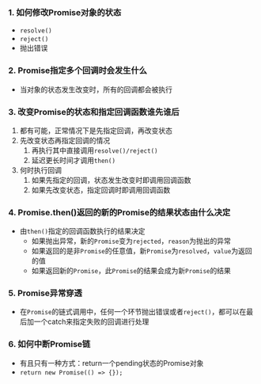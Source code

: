 ### 1. 如何修改Promise对象的状态
+ ```resolve()```
+ ```reject()```
+ 抛出错误

### 2. Promise指定多个回调时会发生什么
+ 当对象的状态发生改变时，所有的回调都会被执行

### 3. 改变Promise的状态和指定回调函数谁先谁后
1. 都有可能，正常情况下是先指定回调，再改变状态
2. 先改变状态再指定回调的情况
   1. 再执行其中直接调用```resolve()/reject()```
   2. 延迟更长时间才调用```then()```
3. 何时执行回调
   1. 如果先指定的回调，状态发生改变时即调用回调函数
   2. 如果先改变状态，指定回调时即调用回调函数

### 4. Promise.then()返回的新的Promise的结果状态由什么决定
+ 由```then()```指定的回调函数执行的结果决定
  + 如果抛出异常，新的```Promise```变为```rejected```，```reason```为抛出的异常
  + 如果返回的是非```Promise```的任意值，新```Promise```为```resolved```，```value```为返回的值
  + 如果返回新的```Promise```，此```Promise```的结果会成为新```Promise```的结果

### 5. Promise异常穿透
+ 在```Promise```的链式调用中，任何一个环节抛出错误或者```reject()```，都可以在最后加一个catch来指定失败的回调进行处理

### 6. 如何中断Promise链
+ 有且只有一种方式：return一个pending状态的Promise对象
+ ```return new Promise(() => {});```